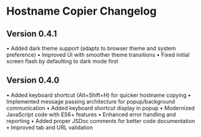 # Hostname Copier Changelog

## Version 0.4.1
• Added dark theme support (adapts to browser theme and system preference)
• Improved UI with smoother theme transitions
• Fixed initial screen flash by defaulting to dark mode first

## Version 0.4.0
• Added keyboard shortcut (Alt+Shift+H) for quicker hostname copying
• Implemented message passing architecture for popup/background communication
• Added keyboard shortcut display in popup
• Modernized JavaScript code with ES6+ features
• Enhanced error handling and reporting
• Added proper JSDoc comments for better code documentation
• Improved tab and URL validation
